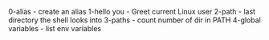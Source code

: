 0-alias - create an alias 
1-hello you - Greet current Linux user
2-path - last directory the shell looks into
3-paths - count number of dir in PATH
4-global variables - list env variables
